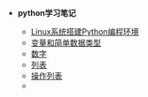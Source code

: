 * **python学习笔记**

  * [Linux系统搭建Python编程环境](god/Python从入门到实践/python_01Linux系统搭建Python编程环境.md)
  * [变量和简单数据类型](god/Python从入门到实践/python_02变量和简单数据类型.md)
  * [数字](god/Python从入门到实践/python_03数字.md)
  * [列表](god/Python从入门到实践/python_04列表.md)
  * [操作列表](god/Python从入门到实践/python_05操作列表.md)
  * 
